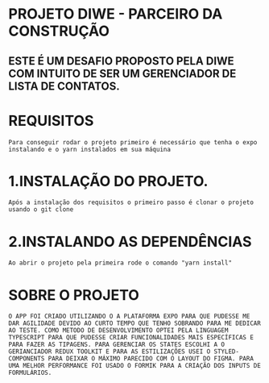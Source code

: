 # PROJETO DIWE - PARCEIRO DA CONSTRUÇÃO

## ESTE É UM DESAFIO PROPOSTO PELA DIWE COM INTUITO DE SER UM GERENCIADOR DE LISTA DE CONTATOS.

# REQUISITOS

`Para conseguir rodar o projeto primeiro é necessário que tenha o expo instalando e o yarn instalados em sua máquina`

# 1.INSTALAÇÃO DO PROJETO.

`Após a instalação dos requisitos o primeiro passo é clonar o projeto usando o git clone`

# 2.INSTALANDO AS DEPENDÊNCIAS

`Ao abrir o projeto pela primeira rode o comando "yarn install"`

# SOBRE O PROJETO

```O APP FOI CRIADO UTILIZANDO O A PLATAFORMA EXPO PARA QUE PUDESSE ME DAR AGILIDADE DEVIDO AO CURTO TEMPO QUE TENHO SOBRANDO PARA ME DEDICAR AO TESTE. COMO METODO DE DESENVOLVIMENTO OPTEI PELA LINGUAGEM TYPESCRIPT PARA QUE PUDESSE CRIAR FUNCIONALIDADES MAIS ESPECÍFICAS E PARA FAZER AS TIPAGENS. PARA GERENCIAR OS STATES ESCOLHI A O GERIANCIADOR REDUX TOOLKIT E PARA AS ESTILIZAÇÕES USEI O STYLED-COMPONENTS PARA DEIXAR O MÁXIMO PARECIDO COM O LAYOUT DO FIGMA. PARA UMA MELHOR PERFORMANCE FOI USADO O FORMIK PARA A CRIAÇÃO DOS INPUTS DE FORMULÁRIOS.```
